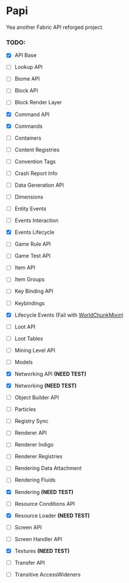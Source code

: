 # Papi
Yea another Fabric API reforged project.

### TODO:
- [x] API Base
- [ ] Lookup API
- [ ] Biome API
- [ ] Block API
- [ ] Block Render Layer
- [x] Command API
- [x] Commands
- [ ] Containers
- [ ] Content Registries
- [ ] Convention Tags
- [ ] Crash Report Info 
- [ ] Data Generation API
- [ ] Dimensions
- [ ] Entity Events
- [ ] Events Interaction
- [x] Events Lifecycle
- [ ] Game Rule API
- [ ] Game Test API
- [ ] Item API
- [ ] Item Groups
- [ ] Key Binding API
- [ ] Keybindings
- [x] Lifecycle Events (Fail with [WorldChunkMixin](src/main/java/net/fabricmc/fabric/mixin/event/lifecycle/client/WorldChunkMixin.java))
- [ ] Loot API
- [ ] Loot Tables
- [ ] Mining Level API
- [ ] Models
- [x] Networking API **(NEED TEST)**
- [x] Networking **(NEED TEST)**
- [ ] Object Builder API
- [ ] Particles
- [ ] Registry Sync
- [ ] Renderer API
- [ ] Renderer Indigo
- [ ] Renderer Registries
- [ ] Rendering Data Attachment
- [ ] Rendering Fluids
- [x] Rendering **(NEED TEST)**
- [ ] Resource Conditions API
- [x] Resource Loader **(NEED TEST)**
- [ ] Screen API
- [ ] Screen Handler API
- [x] Textures **(NEED TEST)**
- [ ] Transfer API
- [ ] Transitive AccessWideners

